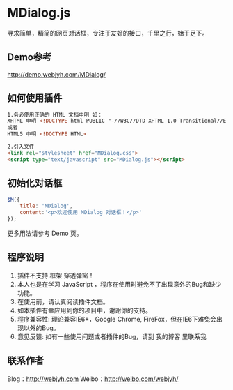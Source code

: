 # MDialog.js

寻求简单，精简的网页对话框，专注于友好的接口，千里之行，始于足下。

## Demo参考

<http://demo.webjyh.com/MDialog/>

## 如何使用插件

```html
1.务必使用正确的 HTML 文档申明 如：
XHTML 申明 <!DOCTYPE html PUBLIC "-//W3C//DTD XHTML 1.0 Transitional//EN" "http://www.w3.org/TR/xhtml1/DTD/xhtml1-transitional.dtd">
或者
HTML5 申明 <!DOCTYPE HTML>

2.引入文件
<link rel="stylesheet" href="MDialog.css">
<script type="text/javascript" src="MDialog.js"></script>
```

## 初始化对话框

```javascript
$M({
    title: 'MDialog',
    content:'<p>欢迎使用 MDialog 对话框！</p>'
});
```

更多用法请参考 Demo 页。

## 程序说明

1. 插件不支持 框架 穿透弹窗！
2. 本人也是在学习 JavaScript ，程序在使用时避免不了出现意外的Bug和缺少功能。
3. 在使用前，请认真阅读插件文档。
4. 如本插件有幸应用到你的项目中，谢谢你的支持。
5. 程序兼容性: 理论兼容IE6+，Google Chrome, FireFox，但在IE6下难免会出现以外的Bug。
6. 意见反馈: 如有一些使用问题或者插件的Bug，请到 我的博客 里联系我

## 联系作者

Blog：<http://webjyh.com> 
Weibo：<http://weibo.com/webjyh/>
